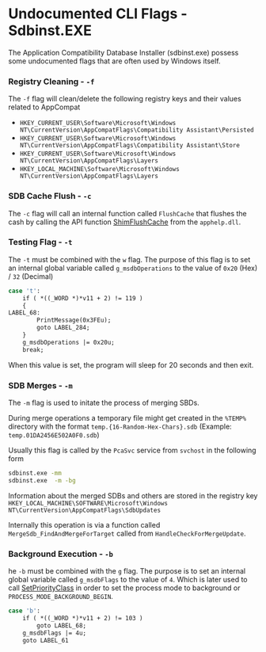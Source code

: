 # Undocumented CLI Flags - Sdbinst.EXE

The Application Compatibility Database Installer (sdbinst.exe) possess some undocumented flags that are often used by Windows itself.

### Registry Cleaning - `-f`

The `-f` flag will clean/delete the following registry keys and their values related to AppCompat

- `HKEY_CURRENT_USER\Software\Microsoft\Windows NT\CurrentVersion\AppCompatFlags\Compatibility Assistant\Persisted`
- `HKEY_CURRENT_USER\Software\Microsoft\Windows NT\CurrentVersion\AppCompatFlags\Compatibility Assistant\Store`
- `HKEY_CURRENT_USER\Software\Microsoft\Windows NT\CurrentVersion\AppCompatFlags\Layers`
- `HKEY_LOCAL_MACHINE\Software\Microsoft\Windows NT\CurrentVersion\AppCompatFlags\Layers`

### SDB Cache Flush - `-c`

The `-c` flag will call an internal function called `FlushCache` that flushes the cash by calling the API function [ShimFlushCache](https://learn.microsoft.com/en-us/windows/win32/devnotes/shimflushcache) from the `apphelp.dll`.

### Testing Flag - `-t`

The `-t` must be combined with the `w` flag. The purpose of this flag is to set an internal global variable called `g_msdbOperations` to the value of `0x20` (Hex) / `32` (Decimal)

```bash
case 't':
    if ( *((_WORD *)*v11 + 2) != 119 )
    {
LABEL_68:
        PrintMessage(0x3FEu);
        goto LABEL_284;
    }
    g_msdbOperations |= 0x20u;
    break;
```

When this value is set, the program will sleep for 20 seconds and then exit.

### SDB Merges - `-m`

The `-m` flag is used to initate the process of merging SBDs.

During merge operations a temporary file might get created in the `%TEMP%` directory with the format `temp.{16-Random-Hex-Chars}.sdb` (Example: `temp.01DA2456E502A0F0.sdb`)

Usually this flag is called by the `PcaSvc` service from `svchost` in the following form

```bash
sdbinst.exe -mm
sdbinst.exe  -m -bg
```

Information about the merged SDBs and others are stored in the registry key `HKEY_LOCAL_MACHINE\SOFTWARE\Microsoft\Windows NT\CurrentVersion\AppCompatFlags\SdbUpdates`

Internally this operation is via a function called `MergeSdb_FindAndMergeForTarget` called from `HandleCheckForMergeUpdate`.

### Background Execution - `-b`

he `-b` must be combined with the `g` flag. The purpose is to set an internal global variable called `g_msdbFlags` to the value of `4`. Which is later used to call [SetPriorityClass](https://learn.microsoft.com/en-us/windows/win32/api/processthreadsapi/nf-processthreadsapi-setpriorityclass) in order to set the process mode to background or `PROCESS_MODE_BACKGROUND_BEGIN`.

```bash
case 'b':
    if ( *((_WORD *)*v11 + 2) != 103 )
        goto LABEL_68;
    g_msdbFlags |= 4u;
    goto LABEL_61
```
